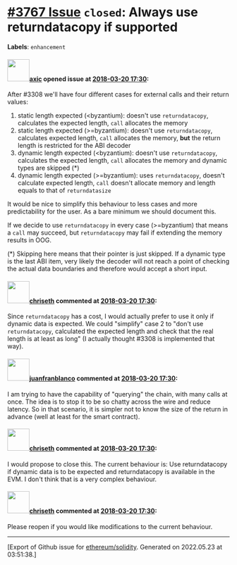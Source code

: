 # [\#3767 Issue](https://github.com/ethereum/solidity/issues/3767) `closed`: Always use returndatacopy if supported
**Labels**: `enhancement`


#### <img src="https://avatars.githubusercontent.com/u/20340?v=4" width="50">[axic](https://github.com/axic) opened issue at [2018-03-20 17:30](https://github.com/ethereum/solidity/issues/3767):

After #3308 we'll have four different cases for external calls and their return values:
1) static length expected (<byzantium): doesn't use `returndatacopy`, calculates the expected length, `call` allocates the memory
2) static length expected (>=byzantium): doesn't use `returndatacopy`, calculates expected length, `call` allocates the memory, **but** the return length is restricted for the ABI decoder
3) dynamic length expected (<byzantium): doesn't use `returndatacopy`, calculates the expected length, `call` allocates the memory and dynamic types are skipped (*)
4) dynamic length expected (>=byzantium): uses `returndatacopy`, doesn't calculate expected length, `call` doesn't allocate memory and length equals to that of `returndatasize`

It would be nice to simplify this behaviour to less cases and more predictability for the user. As a bare minimum we should document this.

If we decide to use `returndatacopy` in every case (>=byzantium) that means a `call` may succeed, but `returndatacopy` may fail if extending the memory results in OOG.

(*) Skipping here means that their pointer is just skipped. If a dynamic type is the last ABI item, very likely the decoder will not reach a point of checking the actual data boundaries and therefore would accept a short input.

#### <img src="https://avatars.githubusercontent.com/u/9073706?v=4" width="50">[chriseth](https://github.com/chriseth) commented at [2018-03-20 17:30](https://github.com/ethereum/solidity/issues/3767#issuecomment-374881742):

Since `returndatacopy` has a cost, I would actually prefer to use it only if dynamic data is expected. We could "simplify" case 2 to "don't use `returndatacopy`, calculated the expected length and check that the real length is at least as long" (I actually thought #3308 is implemented that way).

#### <img src="https://avatars.githubusercontent.com/u/562371?u=a24692821d9708e05f0cf297f8cd81b665df41f4&v=4" width="50">[juanfranblanco](https://github.com/juanfranblanco) commented at [2018-03-20 17:30](https://github.com/ethereum/solidity/issues/3767#issuecomment-399735915):

I am trying to have the capability of "querying" the chain, with many calls at once.  The idea is to stop it to be so chatty across the wire and reduce latency. So in that scenario, it is simpler not to know the size of the return in advance (well at least for the smart contract).

#### <img src="https://avatars.githubusercontent.com/u/9073706?v=4" width="50">[chriseth](https://github.com/chriseth) commented at [2018-03-20 17:30](https://github.com/ethereum/solidity/issues/3767#issuecomment-436683433):

I would propose to close this. The current behaviour is: Use returndatacopy if dynamic data is to be expected and returndatacopy is available in the EVM. I don't think that is a very complex behaviour.

#### <img src="https://avatars.githubusercontent.com/u/9073706?v=4" width="50">[chriseth](https://github.com/chriseth) commented at [2018-03-20 17:30](https://github.com/ethereum/solidity/issues/3767#issuecomment-446907704):

Please reopen if you would like modifications to the current behaviour.


-------------------------------------------------------------------------------



[Export of Github issue for [ethereum/solidity](https://github.com/ethereum/solidity). Generated on 2022.05.23 at 03:51:38.]
